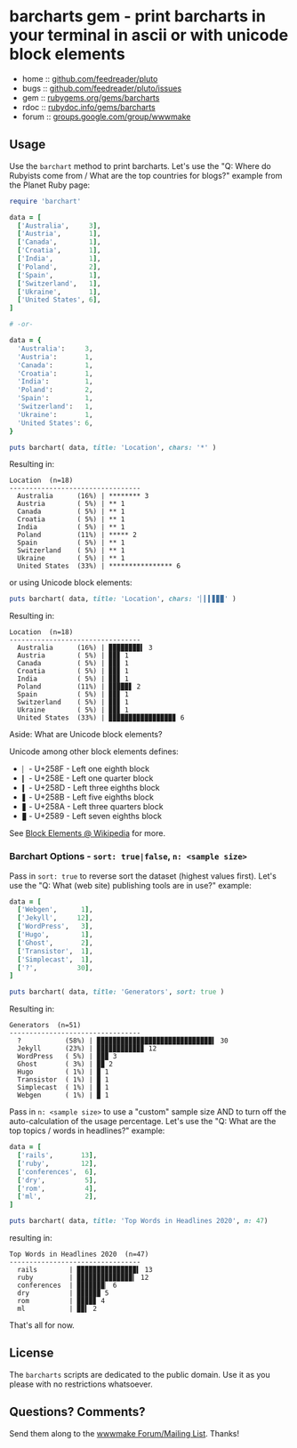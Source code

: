 # barcharts gem - print barcharts in your terminal in ascii or with unicode block elements

* home  :: [github.com/feedreader/pluto](https://github.com/feedreader/pluto)
* bugs  :: [github.com/feedreader/pluto/issues](https://github.com/feedreader/pluto/issues)
* gem   :: [rubygems.org/gems/barcharts](https://rubygems.org/gems/barcharts)
* rdoc  :: [rubydoc.info/gems/barcharts](http://rubydoc.info/gems/barcharts)
* forum :: [groups.google.com/group/wwwmake](http://groups.google.com/group/wwwmake)


## Usage

Use the `barchart` method to print barcharts.
Let's use the
"Q: Where do Rubyists come from / What are the top countries for blogs?"
example from the Planet Ruby page:

``` ruby
require 'barchart'

data = [
  ['Australia',     3],
  ['Austria',       1],
  ['Canada',        1],
  ['Croatia',       1],
  ['India',         1],
  ['Poland',        2],
  ['Spain',         1],
  ['Switzerland',   1],
  ['Ukraine',       1],
  ['United States', 6],
]

# -or-

data = {
  'Australia':     3,
  'Austria':       1,
  'Canada':        1,
  'Croatia':       1,
  'India':         1,
  'Poland':        2,
  'Spain':         1,
  'Switzerland':   1,
  'Ukraine':       1,
  'United States': 6,
}

puts barchart( data, title: 'Location', chars: '*' )
```

Resulting in:

```
Location  (n=18)
---------------------------------
  Australia      (16%) | ******** 3
  Austria        ( 5%) | ** 1
  Canada         ( 5%) | ** 1
  Croatia        ( 5%) | ** 1
  India          ( 5%) | ** 1
  Poland         (11%) | ***** 2
  Spain          ( 5%) | ** 1
  Switzerland    ( 5%) | ** 1
  Ukraine        ( 5%) | ** 1
  United States  (33%) | **************** 6
```

or using Unicode block elements:

``` ruby
puts barchart( data, title: 'Location', chars: '▏▎▍▋▊▉' )
```

Resulting in:

```
Location  (n=18)
---------------------------------
  Australia      (16%) | ▉▉▉▉▉▉▉▉▍ 3
  Austria        ( 5%) | ▉▉▊ 1
  Canada         ( 5%) | ▉▉▊ 1
  Croatia        ( 5%) | ▉▉▊ 1
  India          ( 5%) | ▉▉▊ 1
  Poland         (11%) | ▉▉▉▉▉▋ 2
  Spain          ( 5%) | ▉▉▊ 1
  Switzerland    ( 5%) | ▉▉▊ 1
  Ukraine        ( 5%) | ▉▉▊ 1
  United States  (33%) | ▉▉▉▉▉▉▉▉▉▉▉▉▉▉▉▉▊ 6
```


Aside: What are Unicode block elements?

Unicode among other block elements defines:

- `▏`   - U+258F - Left one eighth block
- `▎`   - U+258E - Left one quarter block
- `▍`   - U+258D - Left three eighths block
- `▋`   - U+258B - Left five eighths block
- `▊`   - U+258A - Left three quarters block
- `▉`   - U+2589 - Left seven eighths block

See [Block Elements @ Wikipedia](https://en.wikipedia.org/wiki/Block_Elements) for more.



### Barchart Options - `sort: true|false`, `n: <sample size>`

Pass in `sort: true` to reverse sort the dataset (highest values first).
Let's use the
"Q: What (web site) publishing tools are in use?" example:

``` ruby
data = [
  ['Webgen',      1],
  ['Jekyll',     12],
  ['WordPress',   3],
  ['Hugo',        1],
  ['Ghost',       2],
  ['Transistor',  1],
  ['Simplecast',  1],
  ['?',          30],
]

puts barchart( data, title: 'Generators', sort: true )
```

Resulting in:

```
Generators  (n=51)
---------------------------------
  ?           (58%) | ▉▉▉▉▉▉▉▉▉▉▉▉▉▉▉▉▉▉▉▉▉▉▉▉▉▉▉▉▉▍ 30
  Jekyll      (23%) | ▉▉▉▉▉▉▉▉▉▉▉▊ 12
  WordPress   ( 5%) | ▉▉▉ 3
  Ghost       ( 3%) | ▉▉ 2
  Hugo        ( 1%) | ▉ 1
  Transistor  ( 1%) | ▉ 1
  Simplecast  ( 1%) | ▉ 1
  Webgen      ( 1%) | ▉ 1
```


Pass in `n: <sample size>` to use a "custom" sample size
AND to turn off the auto-calculation of the
usage percentage.
Let's use the
"Q: What are the top topics / words in headlines?" example:

``` ruby
data = [
  ['rails',       13],
  ['ruby',        12],
  ['conferences',  6],
  ['dry',          5],
  ['rom',          4],
  ['ml',           2],
]

puts barchart( data, title: 'Top Words in Headlines 2020', n: 47)
```

resulting in:

```
Top Words in Headlines 2020  (n=47)
---------------------------------
  rails        | ▉▉▉▉▉▉▉▉▉▉▉▉▉▉▉▍ 13
  ruby         | ▉▉▉▉▉▉▉▉▉▉▉▉▉▉▎ 12
  conferences  | ▉▉▉▉▉▉▉▏ 6
  dry          | ▉▉▉▉▉▉ 5
  rom          | ▉▉▉▉▊ 4
  ml           | ▉▉▍ 2
```


That's all for now.



## License

The `barcharts` scripts are dedicated to the public domain.
Use it as you please with no restrictions whatsoever.

## Questions? Comments?

Send them along to the [wwwmake Forum/Mailing List](http://groups.google.com/group/wwwmake).
Thanks!
